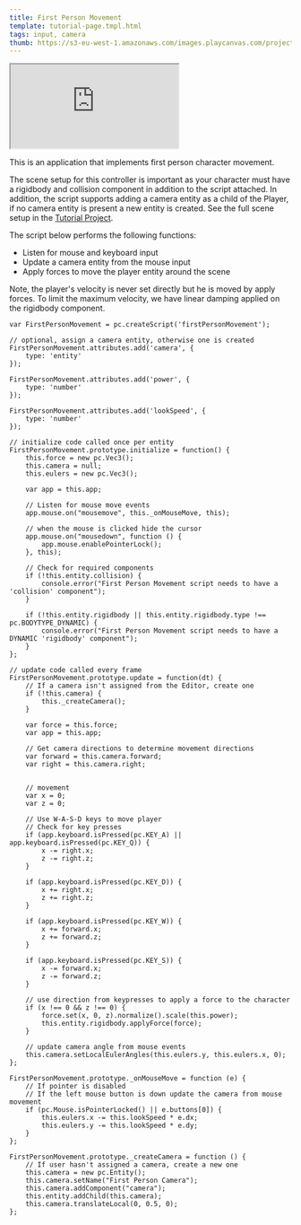 ```yaml
---
title: First Person Movement
template: tutorial-page.tmpl.html
tags: input, camera
thumb: https://s3-eu-west-1.amazonaws.com/images.playcanvas.com/projects/12/405842/JLWRE0-image-75.jpg
---
```


<iframe src="https://playcanv.as/p/HzOzlZOC"></iframe>

This is an application that implements first person character movement.

The scene setup for this controller is important as your character must have a rigidbody and collision component in addition to the script attached. In addition, the script supports adding a camera entity as a child of the Player, if no camera entity is present a new entity is created. See the full scene setup in the [Tutorial Project][1].

The script below performs the following functions:

* Listen for mouse and keyboard input
* Update a camera entity from the mouse input
* Apply forces to move the player entity around the scene

Note, the player's velocity is never set directly but he is moved by apply forces. To limit the maximum velocity, we have linear damping applied on the rigidbody component.

~~~javascript~~~
var FirstPersonMovement = pc.createScript('firstPersonMovement');

// optional, assign a camera entity, otherwise one is created
FirstPersonMovement.attributes.add('camera', {
    type: 'entity'
});

FirstPersonMovement.attributes.add('power', {
    type: 'number'
});

FirstPersonMovement.attributes.add('lookSpeed', {
    type: 'number'
});

// initialize code called once per entity
FirstPersonMovement.prototype.initialize = function() {
    this.force = new pc.Vec3();
    this.camera = null;
    this.eulers = new pc.Vec3();

    var app = this.app;

    // Listen for mouse move events
    app.mouse.on("mousemove", this._onMouseMove, this);

    // when the mouse is clicked hide the cursor
    app.mouse.on("mousedown", function () {
        app.mouse.enablePointerLock();
    }, this);

    // Check for required components
    if (!this.entity.collision) {
        console.error("First Person Movement script needs to have a 'collision' component");
    }

    if (!this.entity.rigidbody || this.entity.rigidbody.type !== pc.BODYTYPE_DYNAMIC) {
        console.error("First Person Movement script needs to have a DYNAMIC 'rigidbody' component");
    }
};

// update code called every frame
FirstPersonMovement.prototype.update = function(dt) {
    // If a camera isn't assigned from the Editor, create one
    if (!this.camera) {
        this._createCamera();
    }

    var force = this.force;
    var app = this.app;

    // Get camera directions to determine movement directions
    var forward = this.camera.forward;
    var right = this.camera.right;


    // movement
    var x = 0;
    var z = 0;

    // Use W-A-S-D keys to move player
    // Check for key presses
    if (app.keyboard.isPressed(pc.KEY_A) || app.keyboard.isPressed(pc.KEY_Q)) {
        x -= right.x;
        z -= right.z;
    }

    if (app.keyboard.isPressed(pc.KEY_D)) {
        x += right.x;
        z += right.z;
    }

    if (app.keyboard.isPressed(pc.KEY_W)) {
        x += forward.x;
        z += forward.z;
    }

    if (app.keyboard.isPressed(pc.KEY_S)) {
        x -= forward.x;
        z -= forward.z;
    }

    // use direction from keypresses to apply a force to the character
    if (x !== 0 && z !== 0) {
        force.set(x, 0, z).normalize().scale(this.power);
        this.entity.rigidbody.applyForce(force);
    }

    // update camera angle from mouse events
    this.camera.setLocalEulerAngles(this.eulers.y, this.eulers.x, 0);
};

FirstPersonMovement.prototype._onMouseMove = function (e) {
    // If pointer is disabled
    // If the left mouse button is down update the camera from mouse movement
    if (pc.Mouse.isPointerLocked() || e.buttons[0]) {
        this.eulers.x -= this.lookSpeed * e.dx;
        this.eulers.y -= this.lookSpeed * e.dy;
    }
};

FirstPersonMovement.prototype._createCamera = function () {
    // If user hasn't assigned a camera, create a new one
    this.camera = new pc.Entity();
    this.camera.setName("First Person Camera");
    this.camera.addComponent("camera");
    this.entity.addChild(this.camera);
    this.camera.translateLocal(0, 0.5, 0);
};
~~~

[1]: https://playcanvas.com/project/405842


